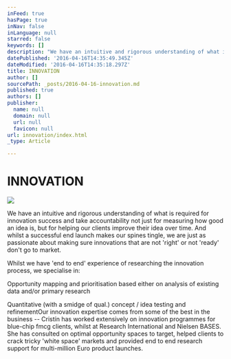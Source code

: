 ```yaml
---
inFeed: true
hasPage: true
inNav: false
inLanguage: null
starred: false
keywords: []
description: "We have an intuitive and rigorous understanding of what is required for innovation success and take accountability not just for measuring how good an idea is, but for helping our clients improve their idea over time.\_ And whilst a successful end launch makes our spines tingle, we are just as passionate about making sure innovations that are not ‘right’ or not ‘ready’ don’t go to market."
datePublished: '2016-04-16T14:35:49.345Z'
dateModified: '2016-04-16T14:35:18.297Z'
title: INNOVATION
author: []
sourcePath: _posts/2016-04-16-innovation.md
published: true
authors: []
publisher:
  name: null
  domain: null
  url: null
  favicon: null
url: innovation/index.html
_type: Article

---
```

# INNOVATION
![](https://s3-us-west-2.amazonaws.com/the-grid-img/p/bb050e34053d8a104a5486dd343b46076ef85e39.png)

We have an intuitive and rigorous understanding of what is required for innovation success and take accountability not just for measuring how good an idea is, but for helping our clients improve their idea over time.  And whilst a successful end launch makes our spines tingle, we are just as passionate about making sure innovations that are not 'right' or not 'ready' don't go to market.

Whilst we have 'end to end' experience of researching the innovation process, we specialise in:

Opportunity mapping and prioritisation based either on analysis of existing data and/or primary research

Quantitative (with a smidge of qual.) concept / idea testing and refinementOur innovation expertise comes from some of the best in the business -- Cristín has worked extensively on innovation programmes for blue-chip fmcg clients, whilst at Research International and Nielsen BASES.  She has consulted on optimal opportunity spaces to target, helped clients to crack tricky 'white space' markets and provided end to end research support for multi-million Euro product launches.